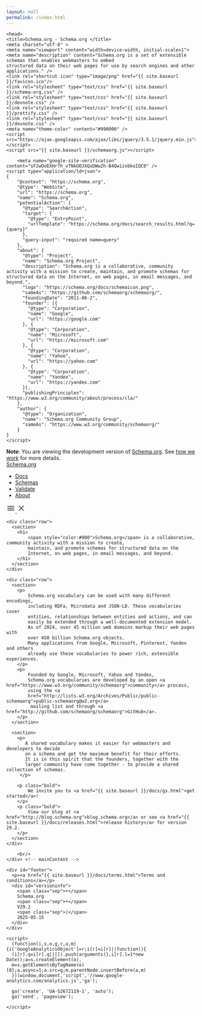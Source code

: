 ```yaml
---
layout: null
permalink: /index.html
---
```

<!DOCTYPE html>
<html lang="en">
<!-- Generated from Home.j2 -->
<!-- Jekyll Processing Test: baseurl = {{ site.baseurl }} -->
    
    
    <head>
    <title>Schema.org - Schema.org </title>
    <meta charset="utf-8" >
    <meta name="viewport" content="width=device-width, initial-scale=1">
    <meta name="description" content="Schema.org is a set of extensible schemas that enables webmasters to embed
    structured data on their web pages for use by search engines and other applications." />
    <link rel="shortcut icon" type="image/png" href="{{ site.baseurl }}/favicon.ico"/>
    <link rel="stylesheet" type="text/css" href="{{ site.baseurl }}/schema-org.css" />
    <link rel="stylesheet" type="text/css" href="{{ site.baseurl }}/devnote.css" />
    <link rel="stylesheet" type="text/css" href="{{ site.baseurl }}/prettify.css" />
    <link rel="stylesheet" type="text/css" href="{{ site.baseurl }}/devnote.css" />
    <meta name="theme-color" content="#990000" />
    <script src="https://ajax.googleapis.com/ajax/libs/jquery/3.5.1/jquery.min.js"></script>
    <script src="{{ site.baseurl }}/schemaorg.js"></script>
    
        <meta name="google-site-verification" content="sF2wOoEXHr7h_vTNkOOJXQxDWw2h-B4QwizxbkoIQC0" />
    <script type="application/ld+json">
    {
        "@context": "https://schema.org",
        "@type": "WebSite",
        "url": "https://schema.org",
        "name": "Schema.org",
        "potentialAction": {
          "@type": "SearchAction",
          "target": {
            "@type": "EntryPoint",
            "urlTemplate": "https://schema.org/docs/search_results.html?q={query}"
          },
          "query-input": "required name=query"
        },
        "about": {
          "@type": "Project",
          "name": "Schema.org Project",
          "description": "Schema.org is a collaborative, community activity with a mission to create, maintain, and promote schemas for structured data on the Internet, on web pages, in email messages, and beyond.",
          "logo": "https://schema.org/docs/schemaicon.png",
          "sameAs": "https://github.com/schemaorg/schemaorg/",
          "foundingDate": "2011-06-2",
          "founder": [{
            "@type": "Corporation",
            "name": "Google",
            "url": "https://google.com"
          }, {
            "@type": "Corporation",
            "name": "Microsoft",
            "url": "https://microsoft.com"
          }, {
            "@type": "Corporation",
            "name": "Yahoo",
            "url": "https://yahoo.com"
          }, {
            "@type": "Corporation",
            "name": "Yandex",
            "url": "https://yandex.com"
          }],
          "publishingPrinciples": "https://www.w3.org/community/about/process/cla/"
        },
        "author": {
          "@type": "Organization",
          "name": "Schema.org Community Group",
          "sameAs": "https://www.w3.org/community/schemaorg/"
        }
    }
    </script>
    

</head>
<body>
    <!-- Header start from PageHeader.j2 -->
<!-- Static Doc Insert PageHead -->

<div class="devnote"><b>Note</b>: You are viewing the development
  version of <a href="https://schema.org">Schema.org</a>.
  See <a href="{{ site.baseurl }}/docs/howwework.html">how we work</a> for more details.
</div>
<div id="container">
  <div id="headerwrap">
    <div id="pagehead1" class="mobnav">
      <div class="header-block" id="pagehead-left">
        <div id="sitename2">
          <a href="{{ site.baseurl }}/">Schema.org</a>
        </div>
      </div>
      <div  class="header-block header-block-right mobnav" id="pagehead-mid">
        <div id="selectionbar2">
          <ul>
            <li>
              <a href="{{ site.baseurl }}/docs/gs.html">Docs</a>
            </li>
            <li>
              <a href="{{ site.baseurl }}/docs/browse.html">Schemas</a>
            </li>
            <li>
              <a href="https://validator.schema.org">Validate</a>
            </li>
            <li>
              <a href="{{ site.baseurl }}/docs/about.html">About</a>
            </li>
          </ul>
        </div> <!-- selectionbar -->
      </div>
      <div  class="header-block header-block-right mobnav" id="pagehead-right">
        <div id="cse-search-form2" class="live-only">
            <div class="gcse-searchbox-only" data-resultsUrl="{{ site.baseurl }}/docs/search_results.html"></div>
        </div>
      </div>
      <div class="header-block mobnav" id="navicon2">
        <a href="javascript:void(0);" class="icon" onclick="navFunction()">
          <svg id="open" width="24px" height="24px" viewBox="0 0 24 24" fill="none" xmlns="http://www.w3.org/2000/svg">
            <g clip-path="url(#clip0_3560_173)">
            <path d="M3 18V16H21V18H3ZM3 13V11H21V13H3ZM3 8V6H21V8H3Z" fill="#444746"/>
            </g>
            <defs>
            <clipPath id="clip0_3560_173">
            <rect width="24" height="24" fill="white"/>
            </clipPath>
            </defs>
          </svg>
          <svg id="close" width="24px" height="24px" viewBox="0 -960 960 960" fill="#444746" xmlns="http://www.w3.org/2000/svg">
            <path d="m256-200-56-56 224-224-224-224 56-56 224 224 224-224 56 56-224 224 224 224-56 56-224-224-224 224Z"/>
          </svg>
        </a>
      </div>
    </div>
  </div>
  <div class="header-bottom"></div>
</div>
<!-- Header end from PageHeader.j2 -->
    <div id="mainContent">

    <div class="row">
      <section>
        <h1>
            <span style="color:#900">Schema.org</span> is a collaborative, community activity with a mission to create,
            maintain, and promote schemas for structured data on the
            Internet, on web pages, in email messages, and beyond.
        </h1>
      </section>
    </div>

    <div class="row">
      <section>
        <p>
            Schema.org vocabulary can be used with many different encodings,
            including RDFa, Microdata and JSON-LD. These vocabularies cover
            entities, relationships between entities and actions, and can
            easily be extended through a well-documented extension model.
            As of 2024, over 45 million web domains markup their web pages with
            over 450 billion Schema.org objects.
            Many applications from Google, Microsoft, Pinterest, Yandex and others
            already use these vocabularies to power rich, extensible experiences.
        </p>
        <p>
            Founded by Google, Microsoft, Yahoo and Yandex,
            Schema.org vocabularies are developed by an open <a href="https://www.w3.org/community/schemaorg">community</a> process,
            using the <a
            href="http://lists.w3.org/Archives/Public/public-schemaorg">public-schemaorg@w3.org</a>
             mailing list and through <a href="http://github.com/schemaorg/schemaorg">GitHub</a>.
        </p>
      </section>

      <section>
        <p>
           A shared vocabulary makes it easier for webmasters and developers to decide
           on a schema and get the maximum benefit for their efforts.
           It is in this spirit that the founders, together with the
           larger community have come together - to provide a shared collection of schemas.
         </p>

        <p class="bold">
            We invite you to <a href="{{ site.baseurl }}/docs/gs.html">get started</a>!
        </p>
        <p class="bold">
            View our blog at <a href="http://blog.schema.org">blog.schema.org</a> or see <a href="{{ site.baseurl }}/docs/releases.html">release history</a> for version 29.2.
        </p>
      </section>
    </div>

        <br/>
    </div> <!-- mainContent -->
  <!-- Footer start from PageFooter.j2 -->
    
    <div id="footer">
      <p><a href="{{ site.baseurl }}/docs/terms.html">Terms and conditions</a></p>
      <div id="versioninfo">
        <span class="sep">•</span>
        Schema.org
        <span class="sep">•</span>
        V29.2
        <span class="sep">|</span>
        2025-05-15
      </div>
    </div>

    <script>
      (function(i,s,o,g,r,a,m){i['GoogleAnalyticsObject']=r;i[r]=i[r]||function(){
      (i[r].q=i[r].q||[]).push(arguments)},i[r].l=1*new Date();a=s.createElement(o),
      m=s.getElementsByTagName(o)[0];a.async=1;a.src=g;m.parentNode.insertBefore(a,m)
      })(window,document,'script','//www.google-analytics.com/analytics.js','ga');

      ga('create', 'UA-52672119-1', 'auto');
      ga('send', 'pageview');

    </script>
<!-- Footer end from PageFooter.j2 -->
</body>
</html>